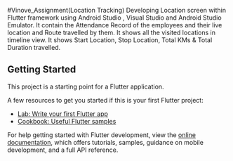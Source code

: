 #Vinove_Assignment(Location Tracking)
Developing Location screen within Flutter framework using Android Studio , Visual Studio and Android Studio Emulator.
It contain the Attendance Record of the employees and their live location and Route travelled by them.
It shows all the visited locations in timeline view.
It shows Start Location, Stop Location, Total KMs & Total Duration travelled.

## Getting Started

This project is a starting point for a Flutter application.

A few resources to get you started if this is your first Flutter project:

- [Lab: Write your first Flutter app](https://docs.flutter.dev/get-started/codelab)
- [Cookbook: Useful Flutter samples](https://docs.flutter.dev/cookbook)

For help getting started with Flutter development, view the
[online documentation](https://docs.flutter.dev/), which offers tutorials,
samples, guidance on mobile development, and a full API reference.
